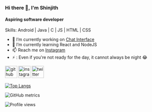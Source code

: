 ### Hi there 👋, I'm Shinjith
#### Aspiring software developer

Skills: Android | Java | C | JS | HTML | CSS

- 🔭 I’m currently working on [Chat Interface](https://github.com/WhiteWolfDot/ChatApp) 
- 🌱 I’m currently learning React and NodeJS 
- 📫 Reach me on [Instagram](https://www.instagram.com/shinjith_/) 
- ⚡ : Even if you're not ready for the day, it cannot always be night 😂 


[<img src='https://cdn.jsdelivr.net/npm/simple-icons@3.0.1/icons/github.svg' alt='github' height='40'>](https://github.com/WhiteWolfDot)  [<img src='https://cdn.jsdelivr.net/npm/simple-icons@3.0.1/icons/instagram.svg' alt='instagram' height='40'>](https://www.instagram.com/shinjith_/)  [<img src='https://cdn.jsdelivr.net/npm/simple-icons@3.0.1/icons/twitter.svg' alt='twitter' height='40'>](https://twitter.com/rshinjith)  

[![Top Langs](https://github-readme-stats.vercel.app/api/top-langs/?username=WhiteWolfDot)](https://github.com/anuraghazra/github-readme-stats)

![GitHub metrics](https://metrics.lecoq.io/WhiteWolfDot)  

![Profile views](https://gpvc.arturio.dev/WhiteWolfDot)  

